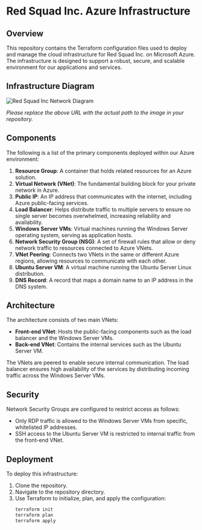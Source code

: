 # Red Squad Inc. Azure Infrastructure

## Overview

This repository contains the Terraform configuration files used to deploy and manage the cloud infrastructure for Red Squad Inc. on Microsoft Azure. The infrastructure is designed to support a robust, secure, and scalable environment for our applications and services.

## Infrastructure Diagram

![Red Squad Inc Network Diagram](images/network-diagram.png)

*Please replace the above URL with the actual path to the image in your repository.*

## Components

The following is a list of the primary components deployed within our Azure environment:

1. **Resource Group**: A container that holds related resources for an Azure solution.
2. **Virtual Network (VNet)**: The fundamental building block for your private network in Azure.
3. **Public IP**: An IP address that communicates with the internet, including Azure public-facing services.
4. **Load Balancer**: Helps distribute traffic to multiple servers to ensure no single server becomes overwhelmed, increasing reliability and availability.
5. **Windows Server VMs**: Virtual machines running the Windows Server operating system, serving as application hosts.
6. **Network Security Group (NSG)**: A set of firewall rules that allow or deny network traffic to resources connected to Azure VNets.
7. **VNet Peering**: Connects two VNets in the same or different Azure regions, allowing resources to communicate with each other.
8. **Ubuntu Server VM**: A virtual machine running the Ubuntu Server Linux distribution.
9. **DNS Record**: A record that maps a domain name to an IP address in the DNS system.

## Architecture

The architecture consists of two main VNets:

- **Front-end VNet**: Hosts the public-facing components such as the load balancer and the Windows Server VMs.
- **Back-end VNet**: Contains the internal services such as the Ubuntu Server VM.

The VNets are peered to enable secure internal communication. The load balancer ensures high availability of the services by distributing incoming traffic across the Windows Server VMs.

## Security

Network Security Groups are configured to restrict access as follows:

- Only RDP traffic is allowed to the Windows Server VMs from specific, whitelisted IP addresses.
- SSH access to the Ubuntu Server VM is restricted to internal traffic from the front-end VNet.

## Deployment

To deploy this infrastructure:

1. Clone the repository.
2. Navigate to the repository directory.
3. Use Terraform to initialize, plan, and apply the configuration:
   ```sh
   terraform init
   terraform plan
   terraform apply

